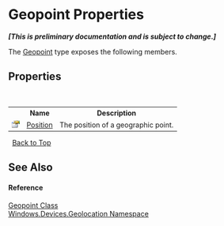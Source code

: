 # Geopoint Properties
 _**\[This is preliminary documentation and is subject to change.\]**_

The <a href="T_Windows_Devices_Geolocation_Geopoint">Geopoint</a> type exposes the following members.


## Properties
&nbsp;<table><tr><th></th><th>Name</th><th>Description</th></tr><tr><td>![Public property](media/pubproperty.gif "Public property")</td><td><a href="P_Windows_Devices_Geolocation_Geopoint_Position">Position</a></td><td>
The position of a geographic point.</td></tr></table>&nbsp;
<a href="#geopoint-properties">Back to Top</a>

## See Also


#### Reference
<a href="T_Windows_Devices_Geolocation_Geopoint">Geopoint Class</a><br /><a href="N_Windows_Devices_Geolocation">Windows.Devices.Geolocation Namespace</a><br />